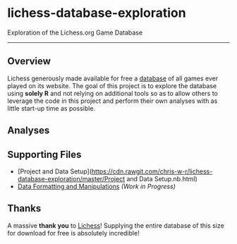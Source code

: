 # lichess-database-exploration
Exploration of the Lichess.org Game Database 

***

## Overview
Lichess generously made available for free a [database](https://database.lichess.org/) of all games ever played on its website.  The goal of this project is to explore the database using **solely R** and not relying on additional tools so as to allow others to leverage the code in this project and perform their own analyses with as little start-up time as possible.

## Analyses

## Supporting Files

* [Project and Data Setup](https://cdn.rawgit.com/chris-w-r/lichess-database-exploration/master/Project and Data Setup.nb.html)
* [Data Formatting and Manipulations](https://cdn.rawgit.com/chris-w-r/lichess-database-exploration/master/Data%20Formatting%20and%20Manipulations.nb.html) *(Work in Progress)*

## Thanks
A massive **thank you** to [Lichess](https://lichess.org/)!  Supplying the entire database of this size for download for free is absolutely incredible!